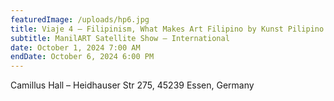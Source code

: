```yaml
---
featuredImage: /uploads/hp6.jpg
title: Viaje 4 – Filipinism, What Makes Art Filipino by Kunst Pilipino Gallery
subtitle: ManilART Satellite Show – International
date: October 1, 2024 7:00 AM
endDate: October 6, 2024 6:00 PM
---
```

Camillus Hall – Heidhauser Str 275, 45239 Essen, Germany